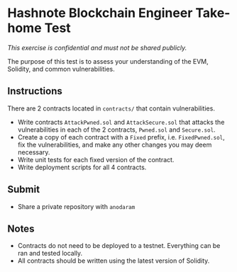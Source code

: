 # Hashnote Blockchain Engineer Take-home Test

_This exercise is confidential and must not be shared publicly._

The purpose of this test is to assess your understanding of the EVM, Solidity, and common vulnerabilities.

## Instructions

There are 2 contracts located in `contracts/` that contain vulnerabilities.

- Write contracts `AttackPwned.sol` and `AttackSecure.sol` that attacks the vulnerabilities in each of the 2 contracts, `Pwned.sol` and `Secure.sol`.
- Create a copy of each contract with a `Fixed` prefix, i.e. `FixedPwned.sol`, fix the vulnerabilities, and make any other changes you may deem necessary.
- Write unit tests for each fixed version of the contract.
- Write deployment scripts for all 4 contracts.

## Submit

- Share a private repository with `anodaram`

## Notes

- Contracts do not need to be deployed to a testnet. Everything can be ran and tested locally.
- All contracts should be written using the latest version of Solidity.
